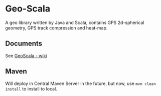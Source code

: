 # Geo-Scala
A geo library written by Java and Scala, contains GPS 2d-spherical geometry, GPS track compression and heat-map.

## Documents
See <a href="https://github.com/TsingJyujing/GeoScala/wiki">GeoScala - wiki</a>

## Maven
Will deploy in Central Maven Server in the future, but now, use `mvn clean install` to install to local.